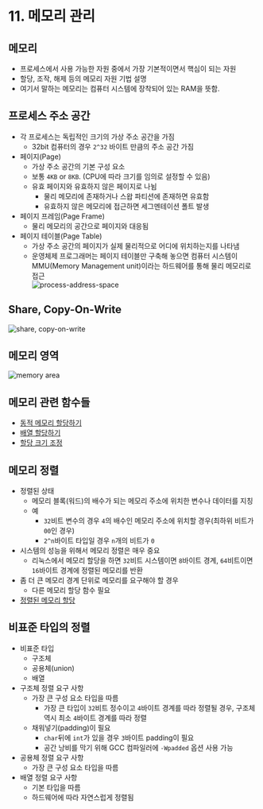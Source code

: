 # 11. 메모리 관리
## 메모리
* 프로세스에서 사용 가능한 자원 중에서 가장 기본적이면서 핵심이 되는 자원
* 할당, 조작, 해제 등의 메모리 자원 기법 설명
* 여기서 말하는 메모리는 컴퓨터 시스템에 장착되어 있는 RAM을 뜻함.
## 프로세스 주소 공간
* 각 프로세스는 독립적인 크기의 가상 주소 공간을 가짐
	* 32bit 컴퓨터의 경우 `2^32` 바이트 만큼의 주소 공간 가짐
* 페이지(Page)
	* 가상 주소 공간의 기본 구성 요소
	* 보통 `4KB` or `8KB`. (CPU에 따라 크기를 임의로 설정할 수 있음)
	* 유효 페이지와 유효하지 않은 페이지로 나뉨
		* 물리 메모리에 존재하거나 스왑 파티션에 존재하면 유효함
		* 유효하지 않은 메모리에 접근하면 세그멘테이션 폴트 발생
* 페이지 프레임(Page Frame)
	* 물리 메모리의 공간으로 페이지와 대응됨
* 페이지 테이블(Page Table)
	* 가상 주소 공간의 페이지가 실제 물리적으로 어디에 위치하는지를 나타냄
	* 운영체제 프로그래머는 페이지 테이블만 구축해 놓으면 컴퓨터 시스템이 MMU(Memory Management unit)이라는 하드웨어를 통해 물리 메모리로 접근  
![process-address-space](./process_address_space.png?raw=true)
## Share, Copy-On-Write
![share, copy-on-write](./share_copy_on_write.png?raw=true)
## 메모리 영역
![memory area](./memory_area.png?raw=true)
## 메모리 관련 함수들
* [동적 메모리 할당하기](./malloc)
* [배열 할당하기](./calloc)
* [할당 크기 조정](./realloc)
## 메모리 정렬
* 정렬된 상태
	* 메모리 블록(워드)의 배수가 되는 메모리 주소에 위치한 변수나 데이터를 지칭
	* 예
		- `32`비트 변수의 경우 `4`의 배수인 메모리 주소에 위치할 경우(최하위 비트가 `00`인 경우)
		- `2^n`바이트 타입일 경우 `n`개의 비트가 `0`
* 시스템의 성능을 위해서 메모리 정렬은 매우 중요
	* 리눅스에서 메모리 할당을 하면 `32`비트 시스템이면 `8`바이트 경계, `64`비트이면 `16`바이트 경계에 정렬된 메모리를 반환
* 좀 더 큰 메모리 경계 단위로 메모리를 요구해야 할 경우
	* 다른 메모리 할당 함수 필요
* [정렬된 메모리 할당](./posix_memalign)
## 비표준 타입의 정렬
* 비표준 타입
	* 구조체
	* 공용체(union)
	* 배열
* 구조체 정렬 요구 사항
	* 가장 큰 구성 요소 타입을 따름
		* 가장 큰 타입이 `32`비트 정수이고 `4`바이트 경계를 따라 정렬될 경우, 구조체 역시 최소 `4`바이트 경계를 따라 정렬
	* 채워넣기(padding)이 필요
		* `char`뒤에 `int`가 있을 경우 `3`바이트 padding이 필요
		* 공간 낭비를 막기 위해 GCC 컴파일러에 `-Wpadded` 옵션 사용 가능
* 공용체 정렬 요구 사항
	* 가장 큰 구성 요소 타입을 따름
* 배열 정렬 요구 사항
	* 기본 타입을 따름
	* 하드웨어에 따라 자연스럽게 정렬됨

